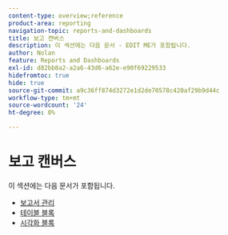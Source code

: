```yaml
---
content-type: overview;reference
product-area: reporting
navigation-topic: reports-and-dashboards
title: 보고 캔버스
description: 이 섹션에는 다음 문서 - EDIT ME가 포함됩니다.
author: Nolan
feature: Reports and Dashboards
exl-id: d82bb8a2-a2a6-43d6-a62e-e90f69229533
hidefromtoc: true
hide: true
source-git-commit: a9c36ff874d3272e1d2de70578c420af29b9d44c
workflow-type: tm+mt
source-wordcount: '24'
ht-degree: 0%

---
```


# 보고 캔버스

이 섹션에는 다음 문서가 포함됩니다.

* [보고서 관리](../../reports-and-dashboards/reporting-canvas/manage-reports/manage-reports.md)
* [테이블 블록](../../reports-and-dashboards/reporting-canvas/table-blocks/table-blocks.md)
* [시각화 블록](../../reports-and-dashboards/reporting-canvas/visualization-blocks/visualization-blocks.md)
